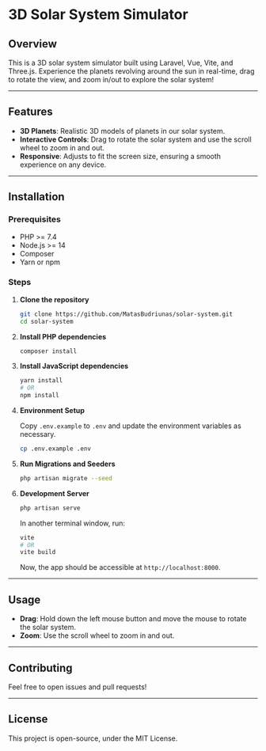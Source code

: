 # 3D Solar System Simulator

## Overview

This is a 3D solar system simulator built using Laravel, Vue, Vite, and Three.js. Experience the planets revolving around the sun in real-time, drag to rotate the view, and zoom in/out to explore the solar system!

---

## Features

- **3D Planets**: Realistic 3D models of planets in our solar system.
- **Interactive Controls**: Drag to rotate the solar system and use the scroll wheel to zoom in and out.
- **Responsive**: Adjusts to fit the screen size, ensuring a smooth experience on any device.

---

## Installation

### Prerequisites

- PHP >= 7.4
- Node.js >= 14
- Composer
- Yarn or npm

### Steps

1. **Clone the repository**

    ```bash
    git clone https://github.com/MatasBudriunas/solar-system.git
    cd solar-system
    ```

2. **Install PHP dependencies**

    ```bash
    composer install
    ```

3. **Install JavaScript dependencies**

    ```bash
    yarn install
    # OR
    npm install
    ```

4. **Environment Setup**

    Copy `.env.example` to `.env` and update the environment variables as necessary.

    ```bash
    cp .env.example .env
    ```

5. **Run Migrations and Seeders**

    ```bash
    php artisan migrate --seed
    ```

6. **Development Server**

    ```bash
    php artisan serve
    ```

    In another terminal window, run:

    ```bash
    vite
    # OR
    vite build
    ```

    Now, the app should be accessible at `http://localhost:8000`.

---

## Usage

- **Drag**: Hold down the left mouse button and move the mouse to rotate the solar system.
- **Zoom**: Use the scroll wheel to zoom in and out.

---

## Contributing

Feel free to open issues and pull requests!

---

## License

This project is open-source, under the MIT License.
